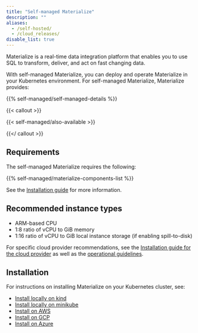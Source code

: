 ```yaml
---
title: "Self-managed Materialize"
description: ""
aliases:
  - /self-hosted/
  - /cloud_releases/
disable_list: true
---
```


Materialize is a real-time data integration platform that enables you to use SQL
to transform, deliver, and act on fast changing data.

With self-managed Materialize, you can deploy and operate Materialize in your
Kubernetes environment. For self-managed Materialize, Materialize provides:

{{% self-managed/self-managed-details %}}

{{< callout >}}

{{< self-managed/also-available >}}

{{</ callout >}}

## Requirements

The self-managed Materialize requires the following:

{{% self-managed/materialize-components-list %}}

See the [Installation guide](/installation/) for more information.

## Recommended instance types

- ARM-based CPU
- 1:8 ratio of vCPU to GiB memory
- 1:16 ratio of vCPU to GiB local instance storage (if enabling spill-to-disk)

For specific cloud provider recommendations, see the [Installation guide for the
cloud provider](/installation/) as well as the [operational guidelines](/installation/operational-guidelines/).

## Installation

For instructions on installing Materialize on your Kubernetes cluster, see:

- [Install locally on kind](/installation/install-on-local-kind/)
- [Install locally on
  minikube](/installation/install-on-local-minikube/)
- [Install on AWS](/installation/install-on-aws/)
- [Install on GCP](/installation/install-on-gcp/)
- [Install on Azure](/installation/install-on-azure/)
